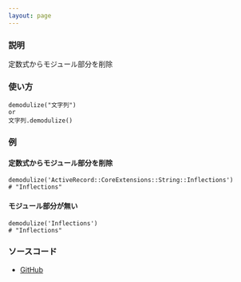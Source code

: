 ```yaml
---
layout: page
---
```

### 説明
定数式からモジュール部分を削除

### 使い方
    demodulize("文字列")
    or
    文字列.demodulize()

### 例
#### 定数式からモジュール部分を削除
    demodulize('ActiveRecord::CoreExtensions::String::Inflections')
    # "Inflections"

#### モジュール部分が無い
    demodulize('Inflections')
    # "Inflections"

### ソースコード
* [GitHub](https://github.com/rails/rails/blob/f33d52c95217212cbacc8d5e44b5a8e3cdc6f5b3/activesupport/lib/active_support/core_ext/string/inflections.rb#L146)